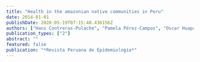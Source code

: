 ```yaml
---
title: "Health in the amazonian native communities in Peru"
date: 2014-01-01
publishDate: 2020-05-19T07:15:40.436156Z
authors: ["Hans Contreras-Pulache", "Pamela Pérez-Campos", "Oscar Huapaya-Huertas", "Horacio \textbfChacón Torrico", "Daniela Champin-Mimbela", "Lissette Freyre-Adrianzén", "Carolina Arévalo-León", "Silvia Torres-Llaque", "Carolina Black-Tam"]
publication_types: ["2"]
abstract: ""
featured: false
publication: "*Revista Peruana de Epidemiología*"
---
```


